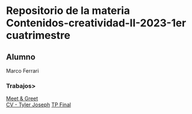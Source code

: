 # Repositorio de la materia Contenidos-creatividad-II-2023-1er cuatrimestre

## Alumno
Marco Ferrari

### Trabajos> 
<a href='https://ocram32.github.io/twentyonepilots/'>Meet & Greet</a> <br>
<a href='https://ocram32.github.io/twentyonepilots/cv'>CV - Tyler Joseph</a>
<a href='https://ocram32.github.io/twentyonepilots/tpfinal'>TP Final</a>
